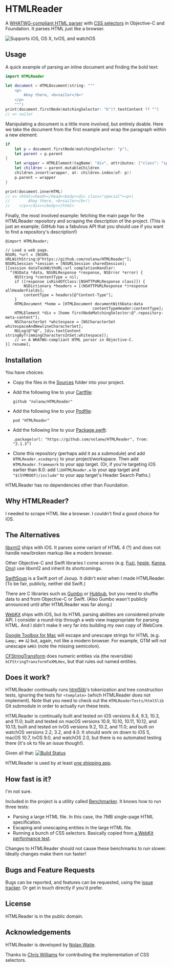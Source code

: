 # HTMLReader

A [WHATWG-compliant HTML parser][whatwg-spec] with [CSS selectors][selectors-level-3] in Objective-C and Foundation. It parses HTML just like a browser.

![Supports iOS, OS X, tvOS, and watchOS](https://img.shields.io/cocoapods/p/HTMLReader.svg)

[selectors-level-3]: http://www.w3.org/TR/css3-selectors/
[whatwg-spec]: http://whatwg.org/html

## Usage

A quick example of parsing an inline document and finding the bold text:

```swift
import HTMLReader

let document = HTMLDocument(string: """
    <p>
        Ahoy there, <b>sailor</b>!
    </p>
    """)
print(document.firstNode(matchingSelector: "b")?.textContent ?? "")
// => sailor
```

Manipulating a document is a little more involved, but entirely doable. Here we take the document from the first example and wrap the paragraph within a new element:

```swift
if
    let p = document.firstNode(matchingSelector: "p"),
    let parent = p.parent
{
    let wrapper = HTMLElement(tagName: "div", attributes: ["class": "special"])
    let children = parent.mutableChildren
    children.insert(wrapper, at: children.index(of: p))
    p.parent = wrapper
}

print(document.innerHTML)
// => <html><head></head><body><div class="special"><p>\
//        Ahoy there, <b>sailor</b>!\
//    </p></div></body></html>
```

Finally, the most involved example: fetching the main page for the HTMLReader repository and scraping the description of the project. (This is just an example; GitHub has a fabulous API that you should use if you want to find a repository's description!)

```objc
@import HTMLReader;

// Load a web page.
NSURL *url = [NSURL URLWithString:@"https://github.com/nolanw/HTMLReader"];
NSURLSession *session = [NSURLSession sharedSession];
[[session dataTaskWithURL:url completionHandler:
  ^(NSData *data, NSURLResponse *response, NSError *error) {
    NSString *contentType = nil;
    if ([response isKindOfClass:[NSHTTPURLResponse class]]) {
        NSDictionary *headers = [(NSHTTPURLResponse *)response allHeaderFields];
        contentType = headers[@"Content-Type"];
    }
    HTMLDocument *home = [HTMLDocument documentWithData:data
                                      contentTypeHeader:contentType];
    HTMLElement *div = [home firstNodeMatchingSelector:@".repository-meta-content"];
    NSCharacterSet *whitespace = [NSCharacterSet whitespaceAndNewlineCharacterSet];
    NSLog(@"%@", [div.textContent stringByTrimmingCharactersInSet:whitespace]);
    // => A WHATWG-compliant HTML parser in Objective-C.
}] resume];
```

## Installation

You have choices:

* Copy the files in the [Sources](Sources) folder into your project.
* Add the following line to your [Cartfile][Carthage]:
  
  `github "nolanw/HTMLReader"`
* Add the following line to your [Podfile][CocoaPods]:
   
   `pod "HTMLReader"`
* Add the following line to your [Package.swift][Swift Package Manager]:
    
   `.package(url: "https://github.com/nolanw/HTMLReader", from: "2.1.3")`
* Clone this repository (perhaps add it as a submodule) and add `HTMLReader.xcodeproj` to your project/workspace. Then add `HTMLReader.framework` to your app target. (Or, if you're targeting iOS earlier than 8.0: add `libHTMLReader.a` to your app target and `"$(SYMROOT)/include"` to your app target's Header Search Paths.)

HTMLReader has no dependencies other than Foundation.

[Carthage]: https://github.com/Carthage/Carthage#readme
[CocoaPods]: http://docs.cocoapods.org/podfile.html#pod
[Swift Package Manager]: https://swift.org/package-manager/#importing-dependencies

## Why HTMLReader?

I needed to scrape HTML like a browser. I couldn't find a good choice for iOS.

## The Alternatives

[libxml2][] ships with iOS. It parses some variant of HTML 4 (?) and does not handle new/broken markup like a modern browser.

Other Objective-C and Swift libraries I come across (e.g. [Fuzi][], [hpple][], [Kanna][], [Ono][]) use libxml2 and inherit its shortcomings.

[SwiftSoup][] is a Swift port of Jsoup. It didn't exist when I made HTMLReader. (To be fair, publicly, neither did Swift.)

There are C libraries such as [Gumbo][] or [Hubbub][], but you need to shuffle data to and from Objective-C or Swift. (Also Gumbo wasn't publicly announced until after HTMLReader was far along.)

[WebKit][] ships with iOS, but its HTML parsing abilities are considered private API. I consider a round-trip through a web view inappropriate for parsing HTML. And I didn't make it very far into building my own copy of WebCore.

[Google Toolbox for Mac][GTMNSString+HTML] will escape and unescape strings for HTML (e.g. `&amp;` ⇔ `&`) but, again, not like a modern browser. For example, GTM will not unescape `&#65` (note the missing semicolon).

[CFStringTransform][kCFStringTransformToXMLHex] does numeric entities via (the reversible) `kCFStringTransformToXMLHex`, but that rules out named entities.

[Fuzi]: https://github.com/cezheng/Fuzi
[GTMNSString+HTML]: https://code.google.com/p/google-toolbox-for-mac/source/browse/trunk/Foundation/GTMNSString%2BHTML.h
[Gumbo]: https://github.com/google/gumbo-parser
[hpple]: https://github.com/topfunky/hpple
[Hubbub]: http://www.netsurf-browser.org/projects/hubbub/
[Kanna]: https://github.com/tid-kijyun/Kanna
[kCFStringTransformToXMLHex]: https://developer.apple.com/library/mac/documentation/corefoundation/Reference/CFMutableStringRef/Reference/reference.html#//apple_ref/doc/uid/20001504-CH2g-DontLinkElementID_46
[libxml2]: http://www.xmlsoft.org/
[Ono]: https://github.com/mattt/Ono
[SwiftSoup]: https://github.com/scinfu/SwiftSoup
[WebKit]: https://www.webkit.org/building/checkout.html

## Does it work?

HTMLReader continually runs [html5lib][html5lib-tests]'s tokenization and tree construction tests, ignoring the tests for `<template>` (which HTMLReader does not implement). Note that you need to check out the `HTMLReaderTests/html5lib` Git submodule in order to actually run these tests.

HTMLReader is continually built and tested on iOS versions 8.4, 9.3, 10.3, and 11.0; built and tested on macOS versions 10.9, 10.10, 10.11, 10.12, and 10.13; built and tested on tvOS versions 9.2, 10.2, and 11.0; and built on watchOS versions 2.2, 3.2, and 4.0. It should work on down to iOS 5, macOS 10.7, tvOS 9.0, and watchOS 2.0, but there is no automated testing there (it's ok to file an issue though!).

Given all that:  [![Build Status](https://travis-ci.org/nolanw/HTMLReader.png?branch=master)](https://travis-ci.org/nolanw/HTMLReader)

HTMLReader is used by at least [one shipping app][Awful].

[Awful]: https://github.com/Awful/Awful.app
[html5lib-tests]: https://github.com/html5lib/html5lib-tests

## How fast is it?

I'm not sure.

Included in the project is a utility called [Benchmarker][]. It knows how to run three tests:

* Parsing a large HTML file. In this case, the 7MB single-page HTML specification.
* Escaping and unescaping entities in the large HTML file.
* Running a bunch of CSS selectors. Basically copied from [a WebKit performance test][WebKit QuerySelector.html].

Changes to HTMLReader should not cause these benchmarks to run slower. Ideally changes make them run faster!

[Benchmarker]: Utilities/Benchmarker.m
[WebKit QuerySelector.html]: https://trac.webkit.org/browser/trunk/PerformanceTests/CSS/QuerySelector.html

## Bugs and Feature Requests

Bugs can be reported, and features can be requested, using the [issue tracker][Issues]. Or get in touch directly if you'd prefer.

[Issues]: https://github.com/nolanw/HTMLReader/issues

## License

HTMLReader is in the public domain.

## Acknowledgements

HTMLReader is developed by [Nolan Waite](https://github.com/nolanw).

Thanks to [Chris Williams](https://github.com/ultramiraculous/) for contributing the implementation of CSS selectors.
